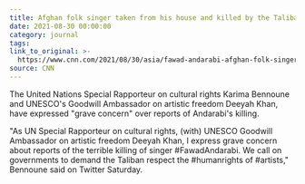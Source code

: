 ```yaml
---
title: Afghan folk singer taken from his house and killed by the Taliban
date: 2021-08-30 00:00:00
category: journal
tags:
link_to_original: >-
  https://www.cnn.com/2021/08/30/asia/fawad-andarabi-afghan-folk-singer-killed-intl/index.html
source: CNN
---
```

The United Nations Special Rapporteur on cultural rights Karima Bennoune and UNESCO's Goodwill Ambassador on artistic freedom Deeyah Khan, have expressed "grave concern" over reports of Andarabi's killing.&nbsp;

"As UN Special Rapporteur on cultural rights, (with) UNESCO Goodwill Ambassador on artistic freedom Deeyah Khan, I express grave concern about reports of the terrible killing of singer \#FawadAndarabi. We call on governments to demand the Taliban respect the \#humanrights of \#artists," Bennoune said on Twitter Saturday.
